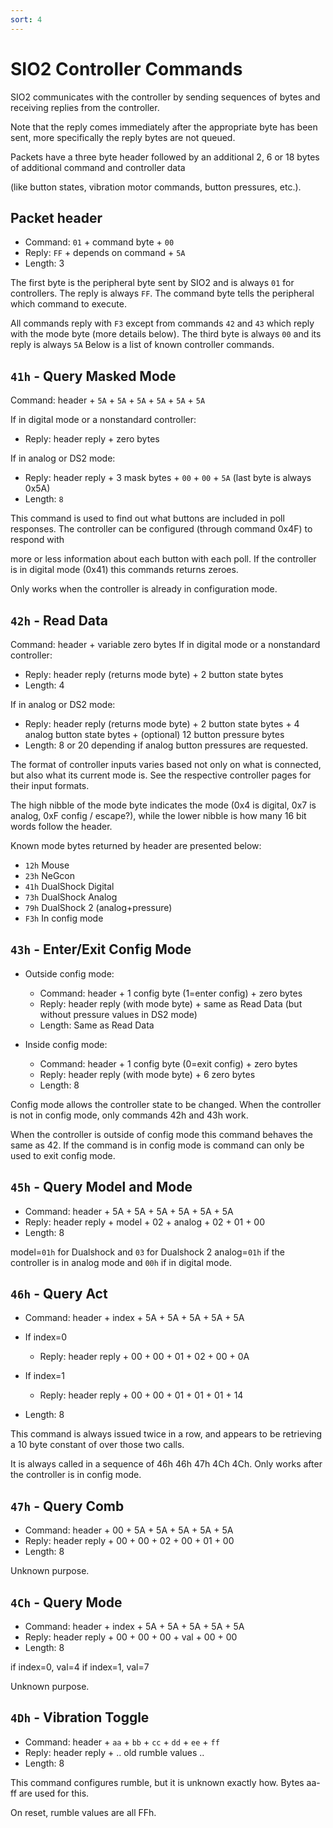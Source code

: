 ```yaml
---
sort: 4
---
```


# SIO2 Controller Commands

SIO2 communicates with the controller by sending sequences of bytes and receiving replies from the controller.

Note that the reply comes immediately after the appropriate byte has been sent, more specifically the reply bytes are not queued.

Packets have a three byte header followed by an additional 2, 6 or 18 bytes of additional command and controller data

(like button states, vibration motor commands, button pressures, etc.).

## Packet header
- Command: `01` + command byte + `00`
- Reply: `FF` + depends on command + `5A`
- Length: 3

The first byte is the peripheral byte sent by SIO2 and is always `01` for controllers. The reply is always `FF`. The command byte tells the peripheral which command to execute.

All commands reply with `F3` except from commands `42` and `43` which reply with the mode byte (more details below). The third byte is always `00` and its reply is always `5A`
Below is a list of known controller commands.

## `41h` - Query Masked Mode
Command: header + `5A` + `5A` + `5A` + `5A` + `5A` + `5A`
  
If in digital mode or a nonstandard controller:
- Reply: header reply + zero bytes
  
If in analog or DS2 mode:
- Reply: header reply + 3 mask bytes + `00` + `00` + `5A` (last byte is always 0x5A)
- Length: `8`


This command is used to find out what buttons are included in poll responses. The controller can be configured (through command 0x4F) to respond with

more or less information about each button with each poll. If the controller is in digital mode (0x41) this commands returns zeroes.

Only works when the controller is already in configuration mode.

## `42h` - Read Data
Command: header + variable zero bytes
If in digital mode or a nonstandard controller:
- Reply: header reply (returns mode byte) + 2 button state bytes
- Length: 4

If in analog or DS2 mode:
- Reply: header reply (returns mode byte) + 2 button state bytes + 4 analog button state bytes + (optional) 12 button pressure bytes
- Length: 8 or 20 depending if analog button pressures are requested.

The format of controller inputs varies based not only on what is connected, but also what its current mode is. See the respective controller pages for their input formats.

The high nibble of the mode byte indicates the mode (0x4 is digital, 0x7 is analog, 0xF config / escape?), while the lower nibble is how many 16 bit words follow the header.

Known mode bytes returned by header are presented below:
- `12h`   Mouse
- `23h`   NeGcon
- `41h`   DualShock Digital
- `73h`   DualShock Analog
- `79h`   DualShock 2 (analog+pressure)
- `F3h`   In config mode

## `43h` - Enter/Exit Config Mode
- Outside config mode:
  + Command: header + 1 config byte (1=enter config) + zero bytes
  + Reply: header reply (with mode byte) + same as Read Data (but without pressure values in DS2 mode)
  + Length: Same as Read Data
  
- Inside config mode:
  + Command: header + 1 config byte (0=exit config) + zero bytes
  + Reply: header reply (with mode byte) + 6 zero bytes
  + Length: 8

Config mode allows the controller state to be changed. When the controller is not in config mode, only commands 42h and 43h work.

When the controller is outside of config mode this command behaves the same as 42. If the command is in config mode is command can only be used to exit config mode.

## `45h` - Query Model and Mode
- Command: header + 5A + 5A + 5A + 5A + 5A + 5A
- Reply: header reply + model + 02 + analog + 02 + 01 + 00
- Length: 8

model=`01h` for Dualshock and `03` for Dualshock 2
analog=`01h` if the controller is in analog mode and `00h` if in digital mode.

## `46h` - Query Act
- Command: header + index + 5A + 5A + 5A + 5A + 5A
  
- If index=0
   + Reply: header reply + 00 + 00 + 01 + 02 + 00 + 0A
  
- If index=1
   + Reply: header reply + 00 + 00 + 01 + 01 + 01 + 14

- Length: 8

This command is always issued twice in a row, and appears to be retrieving a 10 byte constant of over those two calls.

It is always called in a sequence of 46h 46h 47h 4Ch 4Ch. Only works after the controller is in config mode.

## `47h` - Query Comb
- Command: header + 00 + 5A + 5A + 5A + 5A + 5A
- Reply: header reply + 00 + 00 + 02 + 00 + 01 + 00
- Length: 8

Unknown purpose.

## `4Ch` - Query Mode
- Command: header + index + 5A + 5A + 5A + 5A + 5A
- Reply: header reply + 00 + 00 + 00 + val + 00 + 00
- Length: 8
  
if index=0, val=4
if index=1, val=7

Unknown purpose.

## `4Dh` - Vibration Toggle
- Command: header + `aa` + `bb` + `cc` + `dd` + `ee` + `ff`
- Reply: header reply + .. old rumble values ..
- Length: 8

This command configures rumble, but it is unknown exactly how. Bytes aa-ff are used for this.

On reset, rumble values are all FFh.

